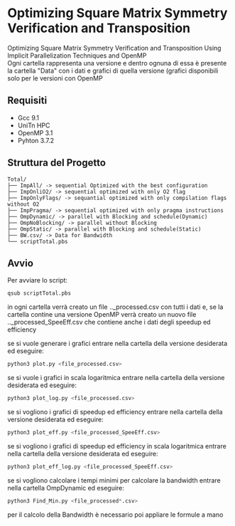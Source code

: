 # Optimizing Square Matrix Symmetry Verification and Transposition

Optimizing Square Matrix Symmetry Verification and Transposition Using Implicit Parallelization Techniques and OpenMP  
Ogni cartella rappresenta una versione e dentro ognuna di essa è presente la cartella "Data" con i dati e grafici di quella versione
(grafici disponibili solo per le versioni con OpenMP
## Requisiti

- Gcc 9.1
- UniTn HPC
- OpenMP 3.1
- Pyhton 3.7.2

## Struttura del Progetto

```
Total/
├── ImpAll/ -> sequential Optimized with the best configuration
├── ImpOnliO2/ -> sequential optimized with only O2 flag
├── ImpOnlyFlags/ -> sequantial optimized with only compilation flags without O2
├── ImpPragma/ -> sequential optimized with only pragma instructions
├── OmpDynamic/ -> parallel with Blocking and schedule(Dynamic)
├── OmpNoBlocking/ -> parallel without Blocking
├── OmpStatic/ -> parallel with Blocking and schedule(Static)
├── BW.csv/ -> Data for Bandwidth
└── scriptTotal.pbs
```


## Avvio

Per avviare lo script:
```bash
qsub scriptTotal.pbs
```
in ogni cartella verrà creato un file .._processed.csv con tutti i dati
e, se la cartella contine una versione OpenMP verrà creato un nuovo file .._processed_SpeeEff.csv che contiene anche i dati degli speedup ed efficiency

se si vuole generare i grafici entrare nella cartella della versione desiderata ed eseguire:
```python
python3 plot.py <file_processed.csv>
```
se si vuole i grafici in scala logaritmica entrare nella cartella della versione desiderata ed eseguire:
```python
python3 plot_log.py <file_processed.csv>
```
se si vogliono i grafici di speedup ed efficiency entrare nella cartella della versione desiderata ed eseguire:
```python
python3 plot_eff.py <file_processed_SpeeEff.csv>
```

se si vogliono i grafici di speedup ed efficiency in scala logaritmica entrare nella cartella della versione desiderata ed eseguire:
```python
python3 plot_eff_log.py <file_processed_SpeeEff.csv>
```
se si vogliono calcolare i tempi minimi per calcolare la bandwidth entrare nella cartella OmpDynamic ed eseguire:
```python
python3 Find_Min.py <file_processed*.csv>
```
per il calcolo della Bandwidth è necessario poi appliare le formule a mano

